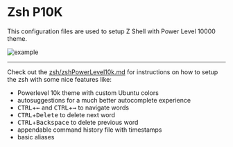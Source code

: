 # Zsh P10K
This configuration files are used to setup Z Shell with Power Level 10000 theme.

![example](zsh/example.gif)

---

Check out the [zsh/zshPowerLevel10k.md](zsh/zshPowerLevel10k.md) for instructions on how to setup the zsh with some nice features like:
- Powerlevel 10k theme with custom Ubuntu colors
- autosuggestions for a much better autocomplete experience
- <kbd>CTRL</kbd>+<kbd>&#8592;</kbd> and <kbd>CTRL</kbd>+<kbd>&#8594;</kbd> to navigate words
- <kbd>CTRL</kbd>+<kbd>Delete</kbd> to delete next word
- <kbd>CTRL</kbd>+<kbd>Backspace</kbd> to delete previous word
- appendable command history file with timestamps
- basic aliases
